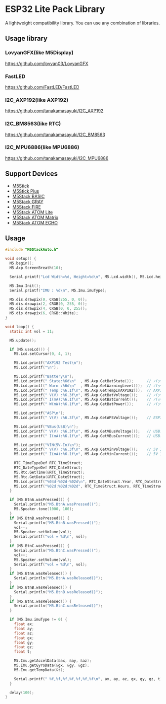 # ESP32 Lite Pack Library

A lightweight compatibility library. You can use any combination of libraries.

## Usage library

### LovyanGFX(like M5Display)
https://github.com/lovyan03/LovyanGFX

### FastLED
https://github.com/FastLED/FastLED

### I2C_AXP192(like AXP192)
https://github.com/tanakamasayuki/I2C_AXP192

### I2C_BM8563(like RTC)
https://github.com/tanakamasayuki/I2C_BM8563

### I2C_MPU6886(like MPU6886)
https://github.com/tanakamasayuki/I2C_MPU6886

## Support Devices

- [M5Stick](https://docs.m5stack.com/#/en/core/m5stickc)
- [M5Stick Plus](https://docs.m5stack.com/#/en/core/m5stickc_plus)
- [M5Stack BASIC](https://docs.m5stack.com/#/en/core/basic)
- [M5Stack GRAY](https://docs.m5stack.com/#/en/core/gray)
- [M5Stack FIRE](https://docs.m5stack.com/#/en/core/fire)
- [M5Stack ATOM Lite](https://docs.m5stack.com/#/en/core/atom_lite)
- [M5Stack ATOM Matrix](https://docs.m5stack.com/#/en/core/atom_matrix)
- [M5Stack ATOM ECHO](https://docs.m5stack.com/#/en/atom/atomecho)

## Usage
```c
#include "M5StackAuto.h"

void setup() {
  M5.begin();
  M5.Axp.ScreenBreath(10);

  Serial.printf("Lcd Width=%d, Height=%d\n", M5.Lcd.width(), M5.Lcd.height());

  M5.Imu.Init();
  Serial.printf("IMU : %d\n", M5.Imu.imuType);

  M5.dis.drawpix(0, CRGB(255, 0, 0));
  M5.dis.drawpix(2, CRGB(0, 255, 0));
  M5.dis.drawpix(4, CRGB(0, 0, 255));
  M5.dis.drawpix(6, CRGB::White);
}

void loop() {
  static int vol = 11;

  M5.update();

  if (M5.useLcd()) {
    M5.Lcd.setCursor(0, 4, 1);

    M5.Lcd.printf("AXP192 Test\n");
    M5.Lcd.printf("\n");

    M5.Lcd.printf("Battery\n");
    M5.Lcd.printf(" State:%6d\n"  , M5.Axp.GetBatState());      // バッテリーが接続されているか(常に1のはず)
    M5.Lcd.printf(" Warn :%6d\n"  , M5.Axp.GetWarningLevel());  // バッテリー残量警告 0:残あり, 1:残なし
    M5.Lcd.printf(" Temp :%6.1f\n", M5.Axp.GetTempInAXP192());  // AXP192の内部温度
    M5.Lcd.printf(" V(V) :%6.3f\n", M5.Axp.GetBatVoltage());    // バッテリー電圧(3.0V-4.2V程度)
    M5.Lcd.printf(" I(mA):%6.1f\n", M5.Axp.GetBatCurrent());    // バッテリー電流(プラスが充電、マイナスが放電)
    M5.Lcd.printf(" W(mW):%6.1f\n", M5.Axp.GetBatPower());      // バッテリー電力(W=V*abs(I))

    M5.Lcd.printf("ASP\n");
    M5.Lcd.printf(" V(V) :%6.3f\n", M5.Axp.GetAPSVoltage());    // ESP32に供給されている電圧

    M5.Lcd.printf("VBus(USB)\n");
    M5.Lcd.printf(" V(V) :%6.3f\n", M5.Axp.GetVBusVoltage());   // USB電源からの電圧
    M5.Lcd.printf(" I(mA):%6.1f\n", M5.Axp.GetVBusCurrent());   // USB電源からの電流

    M5.Lcd.printf("VIN(5V-In)\n");
    M5.Lcd.printf(" V(V) :%6.3f\n", M5.Axp.GetVinVoltage());    // 5V IN端子からの電圧
    M5.Lcd.printf(" I(mA):%6.1f\n", M5.Axp.GetVinCurrent());    // 5V IN端子からの電流

    RTC_TimeTypeDef RTC_TimeStruct;
    RTC_DateTypeDef RTC_DateStruct;
    M5.Rtc.GetTime(&RTC_TimeStruct);
    M5.Rtc.GetData(&RTC_DateStruct);
    M5.Lcd.printf("%04d-%02d-%02d\n", RTC_DateStruct.Year, RTC_DateStruct.Month, RTC_DateStruct.Date);
    M5.Lcd.printf("%02d:%02d:%02d", RTC_TimeStruct.Hours, RTC_TimeStruct.Minutes, RTC_TimeStruct.Seconds);
  }

  if (M5.BtnA.wasPressed()) {
    Serial.println("M5.BtnA.wasPressed()");
    M5.Speaker.tone(1000, 100);
  }
  if (M5.BtnB.wasPressed()) {
    Serial.println("M5.BtnB.wasPressed()");
    vol--;
    M5.Speaker.setVolume(vol);
    Serial.printf("vol = %d\n", vol);
  }
  if (M5.BtnC.wasPressed()) {
    Serial.println("M5.BtnC.wasPressed()");
    vol++;
    M5.Speaker.setVolume(vol);
    Serial.printf("vol = %d\n", vol);
  }
  if (M5.BtnA.wasReleased()) {
    Serial.println("M5.BtnA.wasReleased()");
  }
  if (M5.BtnB.wasReleased()) {
    Serial.println("M5.BtnB.wasReleased()");
  }
  if (M5.BtnC.wasReleased()) {
    Serial.println("M5.BtnC.wasReleased()");
  }

  if (M5.Imu.imuType != 0) {
    float ax;
    float ay;
    float az;
    float gx;
    float gy;
    float gz;
    float t;

    M5.Imu.getAccelData(&ax, &ay, &az);
    M5.Imu.getGyroData(&gx, &gy, &gz);
    M5.Imu.getTempData(&t);

    Serial.printf(" %f,%f,%f,%f,%f,%f,%f\n", ax, ay, az, gx, gy, gz, t);
  }

  delay(100);
}
```
